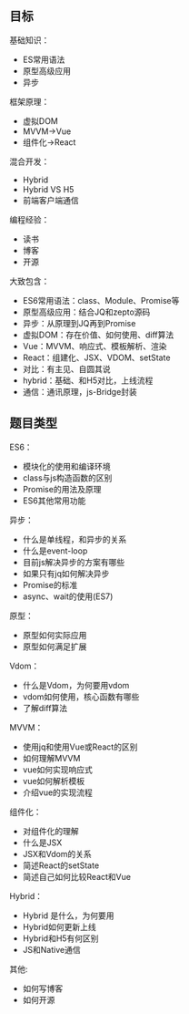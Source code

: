 
## 目标

基础知识：
- ES常用语法
- 原型高级应用
- 异步

框架原理：
- 虚拟DOM
- MVVM->Vue
- 组件化->React

混合开发：
- Hybrid
- Hybrid VS H5
- 前端客户端通信

编程经验：
- 读书
- 博客
- 开源


大致包含：
- ES6常用语法：class、Module、Promise等
- 原型高级应用：结合JQ和zepto源码
- 异步：从原理到JQ再到Promise
- 虚拟DOM：存在价值、如何使用、diff算法
- Vue：MVVM、响应式、模板解析、渲染
- React：组建化、JSX、VDOM、setState
- 对比：有主见、自圆其说
- hybrid：基础、和H5对比，上线流程
- 通信：通讯原理，js-Bridge封装


## 题目类型

ES6：
- 模块化的使用和编译环境
- class与js构造函数的区别
- Promise的用法及原理
- ES6其他常用功能

异步：
- 什么是单线程，和异步的关系
- 什么是event-loop
- 目前js解决异步的方案有哪些
- 如果只有jq如何解决异步
- Promise的标准
- async、wait的使用(ES7)

原型：
- 原型如何实际应用
- 原型如何满足扩展

Vdom：
- 什么是Vdom，为何要用vdom
- vdom如何使用，核心函数有哪些
- 了解diff算法


MVVM：
- 使用jq和使用Vue或React的区别
- 如何理解MVVM
- vue如何实现响应式
- vue如何解析模板
- 介绍vue的实现流程


组件化：
- 对组件化的理解
- 什么是JSX
- JSX和Vdom的关系
- 简述React的setState
- 简述自己如何比较React和Vue


Hybrid：
- Hybrid 是什么，为何要用
- Hybrid如何更新上线
- Hybrid和H5有何区别
- JS和Native通信


其他:
- 如何写博客
- 如何开源

